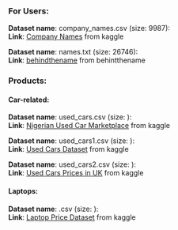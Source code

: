 
### For Users:

__Dataset name__: company_names.csv (size: 9987): <br>
__Link__: [Company Names](https://www.kaggle.com/datasets/tathagatanath/comapny-names) from kaggle

__Dataset name__: names.txt (size: 26746): <br>
__Link__: [behindthename](https://www.behindthename.com/api/) from behintthename


### Products:
#### Car-related:
__Dataset name__: used_cars.csv (size: ): <br>
__Link__: [Nigerian Used Car Marketplace](https://www.kaggle.com/datasets/sootersaalu/nigerian-used-car-marketplace) from kaggle

__Dataset name__: used_cars1.csv (size: ): <br>
__Link__: [Used Cars Dataset](https://www.kaggle.com/datasets/doaaalsenani/used-cars-dataets) from kaggle

__Dataset name__: used_cars2.csv (size: ): <br>
__Link__: [Used Cars Prices in UK](https://www.kaggle.com/datasets/muhammadawaistayyab/used-cars-prices-in-uk) from kaggle


#### Laptops:
__Dataset name__: .csv (size: ): <br>
__Link__: [Laptop Price Dataset](https://www.kaggle.com/code/sonialikhan/laptop-price-dataset/input) from kaggle